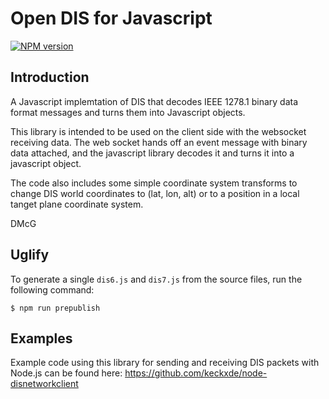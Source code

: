 # Open DIS for Javascript

<span class="badge-npmversion"><a href="https://npmjs.org/package/open-dis" title="View this project on NPM"><img src="https://img.shields.io/npm/v/open-dis.svg" alt="NPM version" /></a></span>

## Introduction

A Javascript implemtation of DIS that decodes IEEE 1278.1
binary data format messages and turns them into Javascript
objects.

This library is intended to be used on the client side with
the websocket receiving data. The web socket hands off an
event message with binary data attached, and the javascript
library decodes it and turns it into a javascript object.

The code also includes some simple coordinate system transforms
to change DIS world coordinates to (lat, lon, alt) or to a
position in a local tanget plane coordinate system. 

DMcG

## Uglify

To generate a single `dis6.js` and `dis7.js` from the source files, run the following command:

`$ npm run prepublish`

## Examples

Example code using this library for sending and receiving DIS packets with Node.js can be found here: https://github.com/keckxde/node-disnetworkclient 
